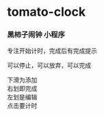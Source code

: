 # tomato-clock

### 黑柿子闹钟 小程序

专注开始计时，完成后有完成提示  

可以停止，可以放弃，可以完成  



下滑为添加  
右划即完成  
左划是编辑  
点击要计时  
